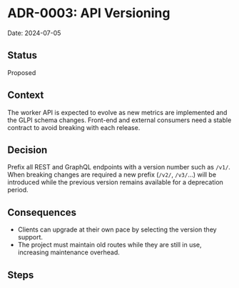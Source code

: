 # ADR-0003: API Versioning

Date: 2024-07-05

## Status
Proposed

## Context

The worker API is expected to evolve as new metrics are implemented and the GLPI
schema changes.  Front-end and external consumers need a stable contract to
avoid breaking with each release.
## Decision

Prefix all REST and GraphQL endpoints with a version number such as `/v1/`.
When breaking changes are required a new prefix (`/v2/`, `/v3/`…) will be
introduced while the previous version remains available for a deprecation
period.
## Consequences

* Clients can upgrade at their own pace by selecting the version they support.
* The project must maintain old routes while they are still in use, increasing
  maintenance overhead.
## Steps


